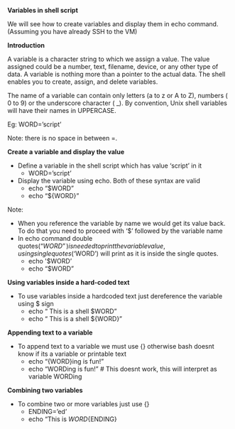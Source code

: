 ﻿**Variables in shell script**

We will see how to create variables and display them in echo command.(Assuming you have already SSH to the VM)

**Introduction**

A variable is a character string to which we assign a value. The value assigned could be a number, text, filename, device, or any other type of data. A variable is nothing more than a pointer to the actual data. The shell enables you to create, assign, and delete variables.

The name of a variable can contain only letters (a to z or A to Z), numbers ( 0 to 9) or the underscore character ( \_). By convention, Unix shell variables will have their names in UPPERCASE.

Eg: WORD=’script’

Note: there is no space in between =.

**Create a variable and display the value**

- Define a variable in the shell script which has value ‘script’ in it
  - WORD=’script’
- Display the variable using echo. Both of these syntax are valid
  - echo “$WORD”
  - echo “${WORD}”

Note:

- When you reference the variable by name we would get its value back. To do that you need to proceed with ‘$’ followed by the variable name
- In echo command double quotes(“$WORD”) is needed to print the variable value, using single quotes(‘$WORD’) will print as it is inside the single quotes.
  - echo '$WORD’
  - echo “$WORD”


**Using variables inside a hard-coded text**

- To use variables inside a hardcoded text just dereference the variable using $ sign
  - echo “ This is a shell $WORD”
  - echo “ This is a shell ${WORD}”

**Appending text to a variable**

- To append text to a variable we must use {} otherwise bash doesnt know if its a variable or printable text
  - echo “{WORD}ing is fun!”
  - echo “WORDing is fun!” # This doesnt work, this will interpret as variable WORDing

**Combining two variables**

- To combine two or more variables just use {}
  - ENDING=’ed’
  - echo “This is ${WORD}${ENDING}





